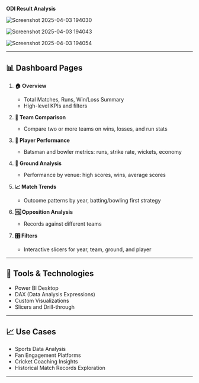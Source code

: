 **ODI Result Analysis**

![Screenshot 2025-04-03 194030](https://github.com/user-attachments/assets/e93bc910-a55b-4d15-9a19-2ce36c7028db)

![Screenshot 2025-04-03 194043](https://github.com/user-attachments/assets/a3a67c4a-f6d9-4ca9-bc29-c4669505fd0b)

![Screenshot 2025-04-03 194054](https://github.com/user-attachments/assets/d1c042c6-16f9-43c1-a08d-e1f42f20da76)


---

## 📊 Dashboard Pages

1. **🏠 Overview**  
   - Total Matches, Runs, Win/Loss Summary  
   - High-level KPIs and filters

2. **🔄 Team Comparison**  
   - Compare two or more teams on wins, losses, and run stats

3. **👤 Player Performance**  
   - Batsman and bowler metrics: runs, strike rate, wickets, economy

4. **📍 Ground Analysis**  
   - Performance by venue: high scores, wins, average scores

5. **📈 Match Trends**  
   - Outcome patterns by year, batting/bowling first strategy

6. **🆚 Opposition Analysis**  
   - Records against different teams

7. **🎛️ Filters**  
   - Interactive slicers for year, team, ground, and player

---

## 🧰 Tools & Technologies

- Power BI Desktop  
- DAX (Data Analysis Expressions)  
- Custom Visualizations  
- Slicers and Drill-through

---

## 📈 Use Cases

- Sports Data Analysis  
- Fan Engagement Platforms  
- Cricket Coaching Insights  
- Historical Match Records Exploration

---
